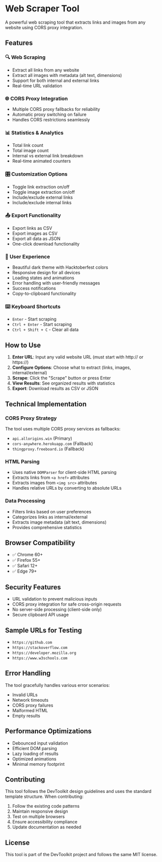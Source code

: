# Web Scraper Tool

A powerful web scraping tool that extracts links and images from any website using CORS proxy integration.

## Features

### 🔍 **Web Scraping**
- Extract all links from any website
- Extract all images with metadata (alt text, dimensions)
- Support for both internal and external links
- Real-time URL validation

### 🌐 **CORS Proxy Integration**
- Multiple CORS proxy fallbacks for reliability
- Automatic proxy switching on failure
- Handles CORS restrictions seamlessly

### 📊 **Statistics & Analytics**
- Total link count
- Total image count
- Internal vs external link breakdown
- Real-time animated counters

### 🎛️ **Customization Options**
- Toggle link extraction on/off
- Toggle image extraction on/off
- Include/exclude external links
- Include/exclude internal links

### 📤 **Export Functionality**
- Export links as CSV
- Export images as CSV
- Export all data as JSON
- One-click download functionality

### 🎨 **User Experience**
- Beautiful dark theme with Hacktoberfest colors
- Responsive design for all devices
- Loading states and animations
- Error handling with user-friendly messages
- Success notifications
- Copy-to-clipboard functionality

### ⌨️ **Keyboard Shortcuts**
- `Enter` - Start scraping
- `Ctrl + Enter` - Start scraping
- `Ctrl + Shift + C` - Clear all data

## How to Use

1. **Enter URL**: Input any valid website URL (must start with http:// or https://)
2. **Configure Options**: Choose what to extract (links, images, internal/external)
3. **Scrape**: Click the "Scrape" button or press Enter
4. **View Results**: See organized results with statistics
5. **Export**: Download results as CSV or JSON

## Technical Implementation

### CORS Proxy Strategy
The tool uses multiple CORS proxy services as fallbacks:
- `api.allorigins.win` (Primary)
- `cors-anywhere.herokuapp.com` (Fallback)
- `thingproxy.freeboard.io` (Fallback)

### HTML Parsing
- Uses native `DOMParser` for client-side HTML parsing
- Extracts links from `<a href>` attributes
- Extracts images from `<img src>` attributes
- Handles relative URLs by converting to absolute URLs

### Data Processing
- Filters links based on user preferences
- Categorizes links as internal/external
- Extracts image metadata (alt text, dimensions)
- Provides comprehensive statistics

## Browser Compatibility

- ✅ Chrome 60+
- ✅ Firefox 55+
- ✅ Safari 12+
- ✅ Edge 79+

## Security Features

- URL validation to prevent malicious inputs
- CORS proxy integration for safe cross-origin requests
- No server-side processing (client-side only)
- Secure clipboard API usage

## Sample URLs for Testing

- `https://github.com`
- `https://stackoverflow.com`
- `https://developer.mozilla.org`
- `https://www.w3schools.com`

## Error Handling

The tool gracefully handles various error scenarios:
- Invalid URLs
- Network timeouts
- CORS proxy failures
- Malformed HTML
- Empty results

## Performance Optimizations

- Debounced input validation
- Efficient DOM parsing
- Lazy loading of results
- Optimized animations
- Minimal memory footprint

## Contributing

This tool follows the DevToolkit design guidelines and uses the standard template structure. When contributing:

1. Follow the existing code patterns
2. Maintain responsive design
3. Test on multiple browsers
4. Ensure accessibility compliance
5. Update documentation as needed

## License

This tool is part of the DevToolkit project and follows the same MIT license.
